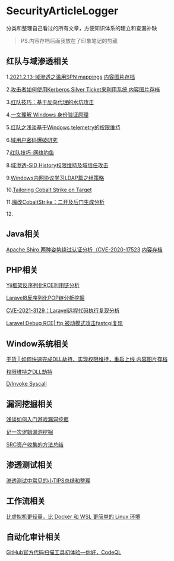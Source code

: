 # SecurityArticleLogger
 分类和整理自己看过的所有文章，方便知识体系的建立和查漏补缺

>PS.内容存档后面我放在了印象笔记的剪藏



## 红队与域渗透相关

1.[2021.2.13-域渗透之滥用SPN mappings](https://mp.weixin.qq.com/s/AI0DoMTWAsEypPLS3wUWsw)   [内容图片存档](https://github.com/mstxq17/SecurityArticleLogger/blob/main/README.assets/canvas.png)

2.[攻击者如何使用Kerberos Silver Ticket来利用系统 ](https://adsecurity.org/?p=2011)  [内容图片存档](https://github.com/mstxq17/SecurityArticleLogger/blob/main/README.assets/image-20210213215741850.png)

3.[红队技巧：基于反向代理的水坑攻击](https://payloads.online/archivers/2021-02-16/1)

4.[一文理解 Windows 身份验证原理](https://mp.weixin.qq.com/s/3wY0K9yH71UzqOWtGucbOg)

5.[红队之浅谈基于Windows telemetry的权限维持](https://mp.weixin.qq.com/s/-1nM1PotbfHPXtdXxq7JxQ)

6.[域用户密码爆破研究](https://mp.weixin.qq.com/s/sLdFOjmgiDQ5RK2XN4X8wQ)

7.[红队技巧-网络钓鱼 ](https://mp.weixin.qq.com/s/DIY-Q4GhCVRm0Cp4r3BPkw)

8.[域渗透-SID History权限维持及域信任攻击](https://mp.weixin.qq.com/s/bo79i7cZ80Dolas7teQD2g)

9.[Windows内网协议学习LDAP篇之组策略 ](https://mp.weixin.qq.com/s/51o055_T-PFyg6cjofCkBA)

10.[Tailoring Cobalt Strike on Target](https://blog.xpnsec.com/tailoring-cobalt-strike-on-target/)

11.[魔改CobaltStrike：二开及后门生成分析](https://mp.weixin.qq.com/s/C3cu6bNWtxsi95I0wMCCyQ)

12.[]()

## Java相关

[Apache Shiro 两种姿势绕过认证分析（CVE-2020-17523](https://mp.weixin.qq.com/s/MEoqMjGkifnIn4MedluCHw)  [内容存档](https://static.app.yinxiang.com/embedded-web/profile/#/join?guid=64810ac0-851f-4397-87f0-b0904063eb77&channel=copylink&shardId=s14&ownerId=18477792)



## PHP相关

[Yii框架反序列化RCE利用链分析](https://mp.weixin.qq.com/s/dZNkPToBaU1BcrFjqNZOGA)

[Laravel8反序列化POP链分析挖掘](https://www.anquanke.com/post/id/231079)

[CVE-2021-3129：Laravel远程代码执行复现分析](https://mp.weixin.qq.com/s/pXcdaW62VaUd16DIXqvauQ)

[Laravel Debug RCE| ftp 被动模式攻击fastcgi复现](https://mp.weixin.qq.com/s/NSqgDoI4GTG-PSeNTREabA)





## Window系统相关

[干货 | 如何快速完成DLL劫持，实现权限维持，重启上线 ](https://mp.weixin.qq.com/s/W5ouifHLu-S6CFU-on5fXg)  [内容图片存档](https://github.com/mstxq17/SecurityArticleLogger/blob/main/README.assets/image-20210215004417447.png)

[权限维持之DLL劫持](https://mp.weixin.qq.com/s/P0Vsa5ydTMHWl5NNbxIWUw)

[D/Invoke Syscall](https://mp.weixin.qq.com/s/tSy6yNS26Lw9LmJZzmxt4g)





## 漏洞挖掘相关

[浅谈如何入门游戏漏洞挖掘](https://mp.weixin.qq.com/s/tRQVxGtKdR169Ieq95VoQw)

[记一次逻辑漏洞挖掘](https://xz.aliyun.com/t/9189)

[SRC资产收集的方法总结](https://nosec.org/home/detail/4456.html)





## 渗透测试相关

[渗透测试中常见的小TIPS总结和整理](https://mp.weixin.qq.com/s/grhxGsTNtQt0gVjycoUk7g)



## 工作流相关

[比虚拟机更轻量，比 Docker 和 WSL 更简单的 Linux 环境](https://mp.weixin.qq.com/s/613UN5mOFQBMIPsf_jQXmg)



## 自动化审计相关

[GitHub官方代码扫描工具初体验—你好，CodeQL ](https://mp.weixin.qq.com/s/sgBNNJfs5eAxHJfQUVh5dg)

